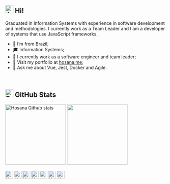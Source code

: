## <img src="https://raw.githubusercontent.com/Tarikul-Islam-Anik/Animated-Fluent-Emojis/master/Emojis/Smilies/Alien.png" alt="Alien" width="25" height="25" /> Hi!

Graduated in Information Systems with experience in software development and methodologies. I currently work as a Team Leader and I am a developer of systems that use JavaScript frameworks.

- 📍 I’m from Brazil;
- 🎓 Information Systems;
- 💼 I currently work as a software engineer and team leader;
- 🔎 Visit my portfolio at <a href="https://www.hosana.me/" target="_blank">hosana.me</a>;
- 💬  Ask me about Vue, Jest, Docker and Agile.

<div>
  
<br>  

 ## <img src="https://raw.githubusercontent.com/Tarikul-Islam-Anik/Animated-Fluent-Emojis/master/Emojis/Travel%20and%20places/Rocket.png" alt="Rocket" width="25" height="25" /> GitHub Stats

<img height="190em" src="https://github-readme-stats.vercel.app/api?username=hosanabarcelos&show=prs_merged_percentage&show_icons=true&hide_title=true&icon_color=2f69af&theme=transparent&text_color=F2F2F2&hide_border=true&title_color=ebecf0&include_all_commits=true" alt="Hosana Github stats" /> 
<img height="190em" src="https://github-readme-stats.vercel.app/api/top-langs?username=hosanabarcelos&theme=github_dark&layout=compact&langs_count=6&hide_border=true">

<br>
<br>

<a href="mailto:contato.hosanabarcelos@gmail.com">
  <img align="left" alt="Hosana's Gmail" width="24px" src="https://img.icons8.com/?size=48&id=qyRpAggnV0zH&format=png" />
</a>
<a href="https://www.linkedin.com/in/hosanabarcelos/" target="_blank">
  <img align="left" alt="Hosana's Linkedin" width="24px" src="https://img.icons8.com/?size=256&id=xuvGCOXi8Wyg&format=png" />
</a>
<a href="https://t.me/hosanabarcelos" target="_blank">
  <img align="left" alt="Hosana's Telegram" width="24px" src="https://img.icons8.com/?size=256&id=63306&format=png" />
</a>
<a href="https://gitlab.com/hosanabarcelos" target="_blank">
  <img align="left" alt="Hosana's Gitlab" width="24px" src="https://img.icons8.com/?size=256&id=34886&format=png" />
</a>
<a href="https://medium.com/@hosanabarcelos" target="_blank">
  <img align="left" alt="Hosana's Medium" width="24px" src="https://img.icons8.com/?size=256&id=35858&format=png" />
</a>
<a href="https://www.behance.net/hosanabarcelos" target="_blank">
  <img align="left" alt="Hosana's Behance" width="24px" src="https://img.icons8.com/?size=256&id=13655&format=png" />
</a>
<a href="https://discordapp.com/users/556515660675416068" target="_blank">
  <img align="left" alt="Hosana's Discord" width="24px" src="https://img.icons8.com/?size=256&id=65646&format=png" />
</a>

